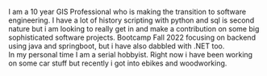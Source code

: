 I am a 10 year GIS Professional who is making the transition to software engineering.  I have a lot of history scripting with python and sql is second nature but i am looking to really get in and make a contribution on some big sophisticated software projects.  Bootcamp Fall 2022 focusing on backend using java and springboot, but i have also dabbled with .NET too.  
In my personal time I am a serial hobbyist.  Right now i have been working on some car stuff but recently i got into ebikes and woodworking.

<!---
sraznoff/sraznoff is a ✨ special ✨ repository because its `README.md` (this file) appears on your GitHub profile.
You can click the Preview link to take a look at your changes.
--->
